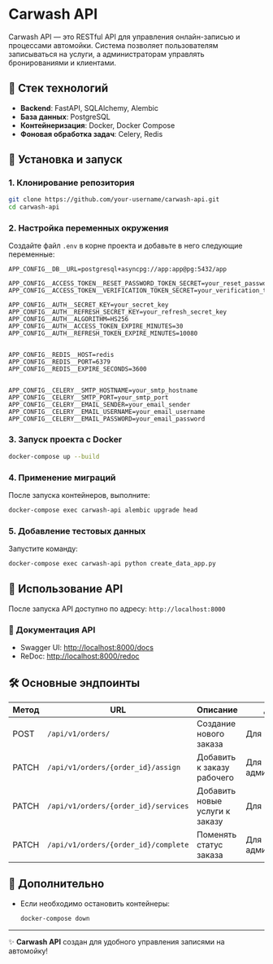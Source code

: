 # Carwash API

Carwash API — это RESTful API для управления онлайн-записью и процессами автомойки. Система позволяет пользователям записываться на услуги, а администраторам управлять бронированиями и клиентами.

## 🚀 Стек технологий

- **Backend**: FastAPI, SQLAlchemy, Alembic
- **База данных**: PostgreSQL
- **Контейнеризация**: Docker, Docker Compose
- **Фоновая обработка задач**: Celery, Redis

## 📌 Установка и запуск

### 1. Клонирование репозитория

```bash
git clone https://github.com/your-username/carwash-api.git
cd carwash-api
```

### 2. Настройка переменных окружения

Создайте файл `.env` в корне проекта и добавьте в него следующие переменные:

```
APP_CONFIG__DB__URL=postgresql+asyncpg://app:app@pg:5432/app

APP_CONFIG__ACCESS_TOKEN__RESET_PASSWORD_TOKEN_SECRET=your_reset_password_token_secret
APP_CONFIG__ACCESS_TOKEN__VERIFICATION_TOKEN_SECRET=your_verification_token_secret

APP_CONFIG__AUTH__SECRET_KEY=your_secret_key
APP_CONFIG__AUTH__REFRESH_SECRET_KEY=your_refresh_secret_key
APP_CONFIG__AUTH__ALGORITHM=HS256
APP_CONFIG__AUTH__ACCESS_TOKEN_EXPIRE_MINUTES=30
APP_CONFIG__AUTH__REFRESH_TOKEN_EXPIRE_MINUTES=10080


APP_CONFIG__REDIS__HOST=redis
APP_CONFIG__REDIS__PORT=6379
APP_CONFIG__REDIS__EXPIRE_SECONDS=3600


APP_CONFIG__CELERY__SMTP_HOSTNAME=your_smtp_hostname
APP_CONFIG__CELERY__SMTP_PORT=your_smtp_port
APP_CONFIG__CELERY__EMAIL_SENDER=your_email_sender
APP_CONFIG__CELERY__EMAIL_USERNAME=your_email_username
APP_CONFIG__CELERY__EMAIL_PASSWORD=your_email_password
```

### 3. Запуск проекта с Docker

```bash
docker-compose up --build
```

### 4. Применение миграций

После запуска контейнеров, выполните:

```bash
docker-compose exec carwash-api alembic upgrade head
```

### 5. Добавление тестовых данных

Запустите команду:

```bash
docker-compose exec carwash-api python create_data_app.py
```

## 📖 Использование API

После запуска API доступно по адресу: `http://localhost:8000`

### 🔹 Документация API

- Swagger UI: [http://localhost:8000/docs](http://localhost:8000/docs)
- ReDoc: [http://localhost:8000/redoc](http://localhost:8000/redoc)

## 🛠 Основные эндпоинты

| Метод  | URL                                  | Описание                       | Доступ             |
| ------ | ------------------------------------ | ------------------------------ | ------------------ |
| POST   | `/api/v1/orders/`                    | Создание нового заказа         | Для клиента        |
| PATCH  | `/api/v1/orders/{order_id}/assign`   | Добавить к заказу рабочего     | Для администратора |
| PATCH  | `/api/v1/orders/{order_id}/services` | Добавить новые услуги к заказу | Для клиента        |
| PATCH  | `/api/v1/orders/{order_id}/complete` | Поменять статус заказа         | Для администратора |

## 📌 Дополнительно

- Если необходимо остановить контейнеры:
  ```bash
  docker-compose down
  ```

---

✨ **Carwash API** создан для удобного управления записями на автомойку!

